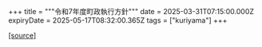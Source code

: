 +++
title = """令和7年度町政執行方針"""
date = 2025-03-31T07:15:00.000Z
expiryDate = 2025-05-17T08:32:00.365Z
tags = ["kuriyama"]
+++


[[source]](https://www.town.kuriyama.hokkaido.jp/site/mayor/31115.html)
